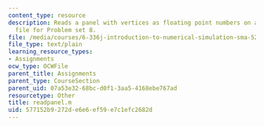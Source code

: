 ```yaml
---
content_type: resource
description: Reads a panel with vertices as floating point numbers on a line. Supporting
  file for Problem set 8.
file: /media/courses/6-336j-introduction-to-numerical-simulation-sma-5211-fall-2003/577152b9272de6e6ef59e7c1efc2682d_readpanel.m
file_type: text/plain
learning_resource_types:
- Assignments
ocw_type: OCWFile
parent_title: Assignments
parent_type: CourseSection
parent_uid: 07a53e32-68bc-d0f1-3aa5-4168ebe767ad
resourcetype: Other
title: readpanel.m
uid: 577152b9-272d-e6e6-ef59-e7c1efc2682d
---
```

